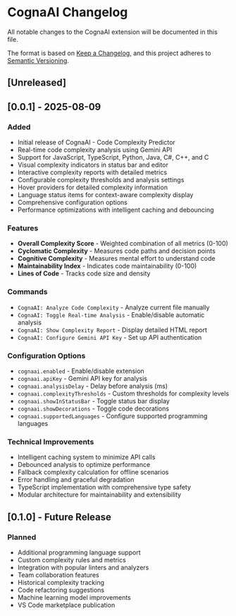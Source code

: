 # CognaAI Changelog

All notable changes to the CognaAI extension will be documented in this file.

The format is based on [Keep a Changelog](https://keepachangelog.com/en/1.0.0/),
and this project adheres to [Semantic Versioning](https://semver.org/spec/v2.0.0.html).

## [Unreleased]

## [0.0.1] - 2025-08-09

### Added
- Initial release of CognaAI - Code Complexity Predictor
- Real-time code complexity analysis using Gemini API
- Support for JavaScript, TypeScript, Python, Java, C#, C++, and C
- Visual complexity indicators in status bar and editor
- Interactive complexity reports with detailed metrics
- Configurable complexity thresholds and analysis settings
- Hover providers for detailed complexity information
- Language status items for context-aware complexity display
- Comprehensive configuration options
- Performance optimizations with intelligent caching and debouncing

### Features
- **Overall Complexity Score** - Weighted combination of all metrics (0-100)
- **Cyclomatic Complexity** - Measures code paths and decision points  
- **Cognitive Complexity** - Measures mental effort to understand code
- **Maintainability Index** - Indicates code maintainability (0-100)
- **Lines of Code** - Tracks code size and density

### Commands
- `CognaAI: Analyze Code Complexity` - Analyze current file manually
- `CognaAI: Toggle Real-time Analysis` - Enable/disable automatic analysis
- `CognaAI: Show Complexity Report` - Display detailed HTML report
- `CognaAI: Configure Gemini API Key` - Set up API authentication

### Configuration Options
- `cognaai.enabled` - Enable/disable extension
- `cognaai.apiKey` - Gemini API key for analysis
- `cognaai.analysisDelay` - Delay before analysis (ms)
- `cognaai.complexityThresholds` - Custom thresholds for complexity levels
- `cognaai.showInStatusBar` - Toggle status bar display
- `cognaai.showDecorations` - Toggle code decorations
- `cognaai.supportedLanguages` - Configure supported programming languages

### Technical Improvements
- Intelligent caching system to minimize API calls
- Debounced analysis to optimize performance
- Fallback complexity calculation for offline scenarios
- Error handling and graceful degradation
- TypeScript implementation with comprehensive type safety
- Modular architecture for maintainability and extensibility

## [0.1.0] - Future Release

### Planned
- Additional programming language support
- Custom complexity rules and metrics
- Integration with popular linters and analyzers
- Team collaboration features
- Historical complexity tracking
- Code refactoring suggestions
- Machine learning model improvements
- VS Code marketplace publication